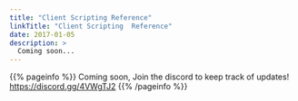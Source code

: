 ```yaml
---
title: "Client Scripting Reference"
linkTitle: "Client Scripting  Reference"
date: 2017-01-05
description: >
  Coming soon...
---
```


{{% pageinfo %}}
Coming soon, Join the discord to keep track of updates! https://discord.gg/4VWgTJ2
{{% /pageinfo %}}

